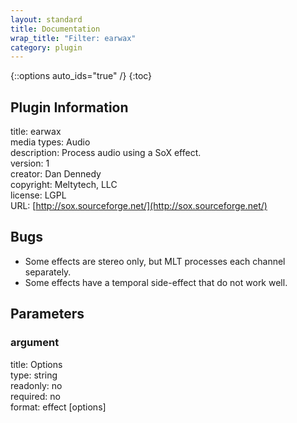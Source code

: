```yaml
---
layout: standard
title: Documentation
wrap_title: "Filter: earwax"
category: plugin
---
```

{::options auto_ids="true" /}
{:toc}

## Plugin Information

title: earwax  
media types:
Audio  
description: Process audio using a SoX effect.  
version: 1  
creator: Dan Dennedy  
copyright: Meltytech, LLC  
license: LGPL  
URL: [http://sox.sourceforge.net/](http://sox.sourceforge.net/)  

## Bugs

* Some effects are stereo only, but MLT processes each channel separately.
* Some effects have a temporal side-effect that do not work well.

## Parameters

### argument

title: Options    
type: string  
readonly: no  
required: no  
format: effect [options]  

